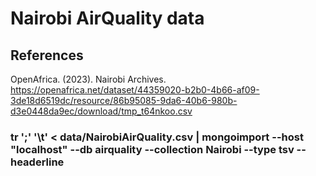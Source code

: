 # Nairobi AirQuality data

## References
OpenAfrica. (2023). Nairobi Archives. https://openafrica.net/dataset/44359020-b2b0-4b66-af09-3de18d6519dc/resource/86b95085-9da6-40b6-980b-d3e0448da9ec/download/tmp_t64nkoo.csv

### tr ';' '\t' < data/NairobiAirQuality.csv | mongoimport --host "localhost" --db airquality --collection Nairobi --type tsv --headerline
